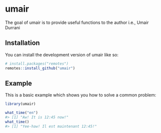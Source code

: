 
<!-- README.md is generated from README.Rmd. Please edit that file -->

# umair

<!-- badges: start -->
<!-- badges: end -->

The goal of umair is to provide useful functions to the author i.e.,
Umair Durrani

## Installation

You can install the development version of umair like so:

``` r
# install.packages("remotes")
remotes::install_github("umair")
```

## Example

This is a basic example which shows you how to solve a common problem:

``` r
library(umair)

what_time("en")
#> [1] "Aw! It is 12:45 now!"
what_time()
#> [1] "Yee-haw! Il est maintenant 12:45!"
```

